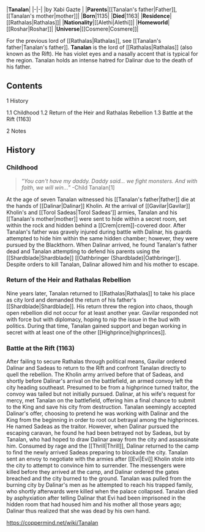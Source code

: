 |**Tanalan**|
|-|-|
|by  Xabi Gazte |
|**Parents**|[[Tanalan's father\|Father]], [[Tanalan's mother\|mother]]|
|**Born**|1135|
|**Died**|1163|
|**Residence**|[[Rathalas\|Rathalas]]|
|**Nationality**|[[Alethi\|Alethi]]|
|**Homeworld**|[[Roshar\|Roshar]]|
|**Universe**|[[Cosmere\|Cosmere]]|

For the previous lord of [[Rathalas\|Rathalas]], see [[Tanalan's father\|Tanalan's father]].
**Tanalan** is the lord of [[Rathalas\|Rathalas]] (also known as the Rift). He has violet eyes and a nasally accent that is typical for the region. Tanalan holds an intense hatred for Dalinar due to the death of his father.

## Contents

1 History

1.1 Childhood
1.2 Return of the Heir and Rathalas Rebellion
1.3 Battle at the Rift (1163)


2 Notes


## History
### Childhood
>“*You can't have my daddy. Daddy said... we fight monsters. And with faith, we will win...*”
\-Child Tanalan[1]


At the age of seven Tanalan witnessed his [[Tanalan's father\|father]] die at the hands of [[Dalinar\|Dalinar]] Kholin. At the arrival of [[Gavilar\|Gavilar]] Kholin's and [[Torol Sadeas\|Torol Sadeas']] armies, Tanalan and his [[Tanalan's mother\|mother]] were sent to hide within a secret room, set within the rock and hidden behind a [[Crem\|crem]]-covered door. After Tanalan's father was gravely injured during battle with Dalinar, his guards attempted to hide him within the same hidden chamber; however, they were pursued by the Blackthorn. When Dalinar arrived, he found Tanalan's father dead and Tanalan attempting to defend his parents using the [[Shardblade\|Shardblade]] [[Oathbringer (Shardblade)\|Oathbringer]]. Despite orders to kill Tanalan, Dalinar allowed him and his mother to escape.

### Return of the Heir and Rathalas Rebellion
Nine years later, Tanalan returned to [[Rathalas\|Rathalas]] to take his place as city lord and demanded the return of his father's [[Shardblade\|Shardblade]]. His return threw the region into chaos, though open rebellion did not occur for at least another year. Gavilar responded not with force but with diplomacy, hoping to nip the issue in the bud with politics. During that time, Tanalan gained support and began working in secret with at least one of the other [[Highprince\|highprinces]].

### Battle at the Rift (1163)
After failing to secure Rathalas through political means, Gavilar ordered Dalinar and Sadeas to return to the Rift and confront Tanalan directly to quell the rebellion. The Kholin army arrived before that of Sadeas, and shortly before Dalinar's arrival on the battlefield, an armed convoy left the city heading southeast. Presumed to be from a highprince turned traitor, the convoy was tailed but not initially pursued.
Dalinar, at his wife's request for mercy, met Tanalan on the battlefield, offering him a final chance to submit to the King and save his city from destruction. Tanalan seemingly accepted Dalinar's offer, choosing to pretend he was working with Dalinar and the King from the beginning in order to root out betrayal among the highprinces. He named Sadeas as the traitor. However, when Dalinar pursued the escaping caravan, he found he had been betrayed not by Sadeas, but by Tanalan, who had hoped to draw Dalinar away from the city and assassinate him. Consumed by rage and the [[Thrill\|Thrill]], Dalinar returned to the camp to find the newly arrived Sadeas preparing to blockade the city.
Tanalan sent an envoy to negotiate with the armies after [[Evi\|Evi]] Kholin stole into the city to attempt to convince him to surrender. The messengers were killed before they arrived at the camp, and Dalinar ordered the gates breached and the city burned to the ground. Tanalan was pulled from the burning city by Dalinar's men as he attempted to reach his trapped family, who shortly afterwards were killed when the palace collapsed. Tanalan died by asphyxiation after telling Dalinar that Evi had been imprisoned in the hidden room that had housed him and his mother all those years ago; Dalinar thus realized that she was dead by his own hand.



https://coppermind.net/wiki/Tanalan